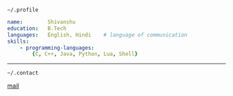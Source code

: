 `~/.profile`
```yaml
name:        Shivanshu
education:   B.Tech
languages:   English, Hindi    # language of communication
skills:
    - programming-languages: 
        {C, C++, Java, Python, Lua, Shell}
```

---

`~/.contact`

[mail](mailto:semwalshivanshu@gmail.com)